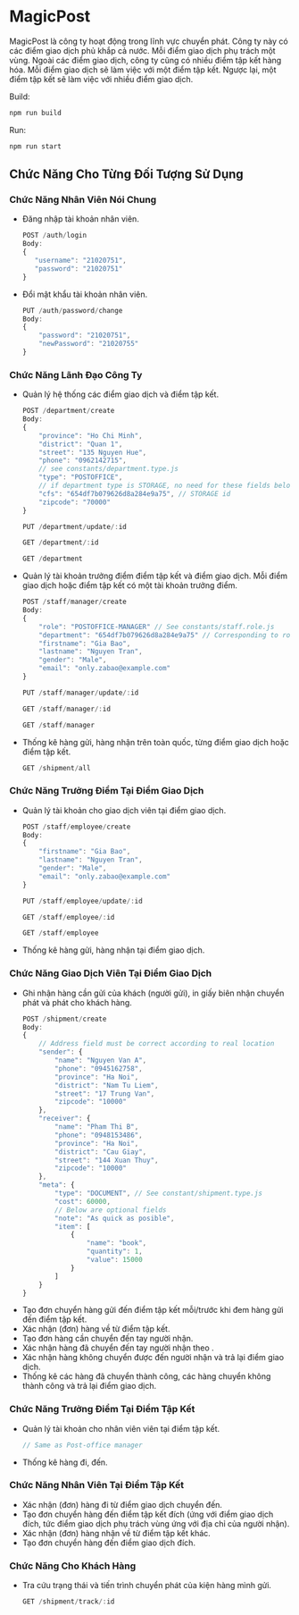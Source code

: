 # MagicPost

MagicPost là công ty hoạt động trong lĩnh vực chuyển phát. Công ty này có các điểm giao dịch phủ khắp cả nước. Mỗi điểm giao dịch phụ trách một vùng. Ngoài các điểm giao dịch, công ty cũng có nhiều điểm tập kết hàng hóa. Mỗi điểm giao dịch sẽ làm việc với một điểm tập kết. Ngược lại, một điểm tập kết sẽ làm việc với nhiều điểm giao dịch.

Build:
```bash
npm run build
```
Run:
```bash
npm run start
```

## Chức Năng Cho Từng Đối Tượng Sử Dụng

### Chức Năng Nhân Viên Nói Chung
- Đăng nhập tài khoản nhân viên.
     ```js
    POST /auth/login
    Body:
    {
        "username": "21020751",
        "password": "21020751"
    }
    ```

- Đổi mật khẩu tài khoản nhân viên.
    ```js
    PUT /auth/password/change
    Body:
    {
        "password": "21020751",
        "newPassword": "21020755"
    }
    ```

### Chức Năng Lãnh Đạo Công Ty
- Quản lý hệ thống các điểm giao dịch và điểm tập kết.
    ```js
    POST /department/create
    Body:
    {
        "province": "Ho Chi Minh",
        "district": "Quan 1",
        "street": "135 Nguyen Hue",
        "phone": "0962142715",
        // see constants/department.type.js
        "type": "POSTOFFICE",
        // if department type is STORAGE, no need for these fields below
        "cfs": "654df7b079626d8a284e9a75", // STORAGE id
        "zipcode": "70000"
    }
    ```
    ```js
    PUT /department/update/:id
    ```
    ```js
    GET /department/:id
    ```
    ```js
    GET /department
    ```

- Quản lý tài khoản trưởng điểm điểm tập kết và điểm giao dịch. Mỗi điểm giao dịch hoặc điểm tập kết có một tài khoản trưởng điểm.
    ```js
    POST /staff/manager/create
    Body:
    {
        "role": "POSTOFFICE-MANAGER" // See constants/staff.role.js
        "department": "654df7b079626d8a284e9a75" // Corresponding to role
        "firstname": "Gia Bao",
        "lastname": "Nguyen Tran",
        "gender": "Male",
        "email": "only.zabao@example.com"
    }
    ```
    ```js
    PUT /staff/manager/update/:id
    ```
    ```js
    GET /staff/manager/:id
    ```
    ```js
    GET /staff/manager
    ```

- Thống kê hàng gửi, hàng nhận trên toàn quốc, từng điểm giao dịch hoặc điểm tập kết.
    ```js
    GET /shipment/all
    ```

### Chức Năng Trưởng Điểm Tại Điểm Giao Dịch
- Quản lý tài khoản cho giao dịch viên tại điểm giao dịch.
    ```js
    POST /staff/employee/create
    Body:
    {     
        "firstname": "Gia Bao",
        "lastname": "Nguyen Tran",
        "gender": "Male",
        "email": "only.zabao@example.com"
    }
    ```
    ```js
    PUT /staff/employee/update/:id
    ```
    ```js
    GET /staff/employee/:id
    ```
    ```js
    GET /staff/employee
    ```

- Thống kê hàng gửi, hàng nhận tại điểm giao dịch.

### Chức Năng Giao Dịch Viên Tại Điểm Giao Dịch
- Ghi nhận hàng cần gửi của khách (người gửi), in giấy biên nhận chuyển phát và phát cho khách hàng.
    ```js
    POST /shipment/create
    Body:
    {
        // Address field must be correct according to real location
        "sender": {
            "name": "Nguyen Van A",
            "phone": "0945162758",
            "province": "Ha Noi",
            "district": "Nam Tu Liem",
            "street": "17 Trung Van",
            "zipcode": "10000"
        },
        "receiver": {
            "name": "Pham Thi B",
            "phone": "0948153486",
            "province": "Ha Noi",
            "district": "Cau Giay",
            "street": "144 Xuan Thuy",
            "zipcode": "10000"
        },
        "meta": {
            "type": "DOCUMENT", // See constant/shipment.type.js
            "cost": 60000,
            // Below are optional fields
            "note": "As quick as posible",
            "item": [
                {
                    "name": "book",
                    "quantity": 1,
                    "value": 15000
                }
            ]
        }
    }

    ```
- Tạo đơn chuyển hàng gửi đến điểm tập kết mỗi/trước khi đem hàng gửi đến điểm tập kết.
- Xác nhận (đơn) hàng về từ điểm tập kết.
- Tạo đơn hàng cần chuyển đến tay người nhận.
- Xác nhận hàng đã chuyển đến tay người nhận theo .
- Xác nhận hàng không chuyển được đến người nhận và trả lại điểm giao dịch.
- Thống kê các hàng đã chuyển thành công, các hàng chuyển không thành công và trả lại điểm giao dịch.

### Chức Năng Trưởng Điểm Tại Điểm Tập Kết
- Quản lý tài khoản cho nhân viên viên tại điểm tập kết.
    ```js
    // Same as Post-office manager
    ```

- Thống kê hàng đi, đến.

### Chức Năng Nhân Viên Tại Điểm Tập Kết
- Xác nhận (đơn) hàng đi từ điểm giao dịch chuyển đến.
- Tạo đơn chuyển hàng đến điểm tập kết đích (ứng với điểm giao dịch đích, tức điểm giao dịch phụ trách vùng ứng với địa chỉ của người nhận).
- Xác nhận (đơn) hàng nhận về từ điểm tập kết khác.
- Tạo đơn chuyển hàng đến điểm giao dịch đích.

### Chức Năng Cho Khách Hàng
- Tra cứu trạng thái và tiến trình chuyển phát của kiện hàng mình gửi.
    ```js
    GET /shipment/track/:id
    ```